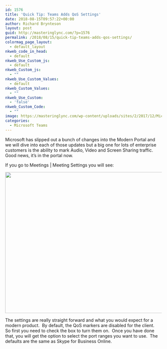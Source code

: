 ```yaml
---
id: 1576
title: 'Quick Tip: Teams Adds QoS Settings'
date: 2018-08-15T09:57:22+00:00
author: Richard Brynteson
layout: post
guid: http://masteringlync.com/?p=1576
permalink: /2018/08/15/quick-tip-teams-adds-qos-settings/
colormag_page_layout:
  - default_layout
nkweb_code_in_head:
  - default
nkweb_Use_Custom_js:
  - default
nkweb_Custom_js:
  - ""
nkweb_Use_Custom_Values:
  - default
nkweb_Custom_Values:
  - ""
nkweb_Use_Custom:
  - 'false'
nkweb_Custom_Code:
  - ""
image: https://masteringlync.com/wp-content/uploads/sites/2/2017/12/Microsoft-Teams.jpg
categories:
  - Microsoft Teams
---
```

Microsoft has slipped out a bunch of changes into the Modern Portal and we will dive into each of those updates but a big one for lots of enterprise customers is the ability to mark Audio, Video and Screen Sharing traffic.  Good news, it&#8217;s in the portal now.

If you go to Meetings | Meeting Settings you will see:

<img class="alignnone wp-image-1577" src="https://masteringlync.com/wp-content/uploads/2018/07/1-2.png?resize=800%2C454&#038;ssl=1" alt="" width="800" height="454" /> 

The settings are really straight forward and what you would expect for a modern product.  By default, the QoS markers are disabled for the client.  So first you need to check the box to turn them on.  Once you have done that, you will get the option to select the port ranges you want to use.  The defaults are the same as Skype for Business Online.

&nbsp;